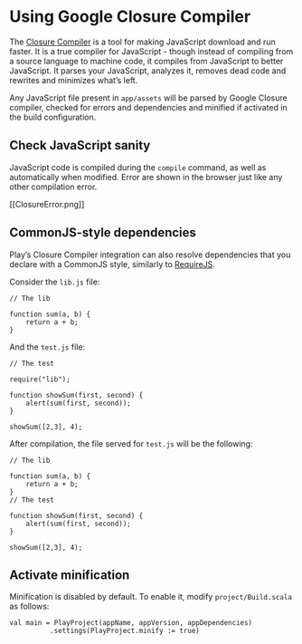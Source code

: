 # Using Google Closure Compiler

The [Closure Compiler](http://code.google.com/p/closure-compiler/) is a tool for making JavaScript download and run faster. It is a true compiler for JavaScript - though instead of compiling from a source language to machine code, it compiles from JavaScript to better JavaScript. It parses your JavaScript, analyzes it, removes dead code and rewrites and minimizes what’s left.

Any JavaScript file present in `app/assets` will be parsed by Google Closure compiler, checked for errors and dependencies and minified if activated in the build configuration.

## Check JavaScript sanity

JavaScript code is compiled during the `compile` command, as well as automatically when modified. Error are shown in the browser just like any other compilation error.

[[ClosureError.png]]

## CommonJS-style dependencies

Play’s Closure Compiler integration can also resolve dependencies that you declare with a CommonJS style, similarly to [RequireJS](http://requirejs.org/).

Consider the `lib.js` file:

```
// The lib

function sum(a, b) {
    return a + b;
}
```

And the `test.js` file:

```
// The test

require("lib");

function showSum(first, second) {
    alert(sum(first, second));
}

showSum([2,3], 4);
```

After compilation, the file served for `test.js` will be the following:

```
// The lib

function sum(a, b) {
    return a + b;
}
// The test

function showSum(first, second) {
    alert(sum(first, second));
}

showSum([2,3], 4);
```

## Activate minification

Minification is disabled by default. To enable it, modify `project/Build.scala` as follows:

```
val main = PlayProject(appName, appVersion, appDependencies)
          .settings(PlayProject.minify := true)
```
